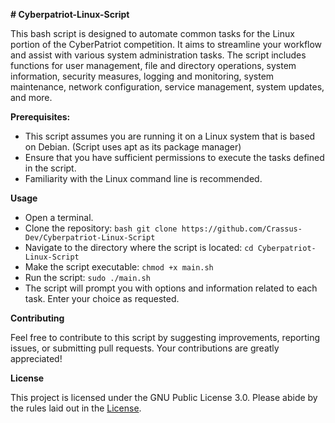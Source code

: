 **# Cyberpatriot-Linux-Script**

This bash script is designed to automate common tasks for the Linux portion of the CyberPatriot competition. It aims to streamline your workflow and assist with various system administration tasks. The script includes functions for user management, file and directory operations, system information, security measures, logging and monitoring, system maintenance, network configuration, service management, system updates, and more.

**Prerequisites:**

 - This script assumes you are running it on a Linux system that is based on Debian. (Script uses apt as its package manager)
 - Ensure that you have sufficient permissions to execute the tasks defined in the script.
 - Familiarity with the Linux command line is recommended.

**Usage**

 - Open a terminal.
 - Clone the repository: ```bash git clone https://github.com/Crassus-Dev/Cyberpatriot-Linux-Script```
 - Navigate to the directory where the script is located: ```cd Cyberpatriot-Linux-Script```
 - Make the script executable: ```chmod +x main.sh```
 - Run the script: ```sudo ./main.sh```
 - The script will prompt you with options and information related to each task. Enter your choice as requested.

**Contributing**

Feel free to contribute to this script by suggesting improvements, reporting issues, or submitting pull requests. Your contributions are greatly appreciated!

**License**

This project is licensed under the GNU Public License 3.0. Please abide by the rules laid out in the [License](LICENSE).
